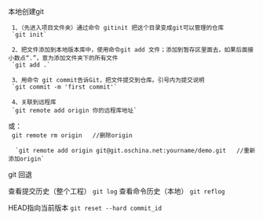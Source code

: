 本地创建git

     1、（先进入项目文件夹）通过命令 gitinit 把这个目录变成git可以管理的仓库  
     `git init`  
     
     2、把文件添加到本地版本库中，使用命令git add 文件；添加到暂存区里面去，如果后面接小数点“.”，意为添加文件夹下的所有文件  
     `git add .`  

     3、用命令 git commit告诉Git，把文件提交到仓库。引号内为提交说明  
     `git commit -m 'first commit'`  

     4、关联到远程库  
     `git remote add origin 你的远程库地址`

或：  
     ` git remote rm origin   //删除origin`

      `git remote add origin git@git.oschina.net:yourname/demo.git   //重新添加origin`



git 回退


  查看提交历史（整个工程）
     `git log`
  查看命令历史（本地）
     `git reflog`  
     
  HEAD指向当前版本
     `git reset --hard commit_id`
